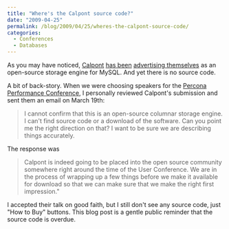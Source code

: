 ```yaml
---
title: "Where's the Calpont source code?"
date: "2009-04-25"
permalink: /blog/2009/04/25/wheres-the-calpont-source-code/
categories:
  - Conferences
  - Databases
---
```

As you may have noticed, [Calpont][1] [has been][2] [advertising themselves][3] as an open-source storage engine for MySQL. And yet there is no source code.

A bit of back-story. When we were choosing speakers for the [Percona Performance Conference][4], I personally reviewed Calpont's submission and sent them an email on March 19th:

> I cannot confirm that this is an open-source columnar storage engine. I can't find source code or a download of the software. Can you point me the right direction on that? I want to be sure we are describing things accurately.

The response was

> Calpont is indeed going to be placed into the open source community somewhere right around the time of the User Conference. We are in the process of wrapping up a few things before we make it available for download so that we can make sure that we make the right first impression."

I accepted their talk on good faith, but I still don't see any source code, just "How to Buy" buttons. This blog post is a gentle public reminder that the source code is overdue.

 [1]: http://www.calpont.com/
 [2]: http://www.mysqlconf.com/mysql2009/public/schedule/detail/8997
 [3]: http://conferences.percona.com/percona-performance-conference-2009/schedule.html
 [4]: http://conferences.percona.com/
